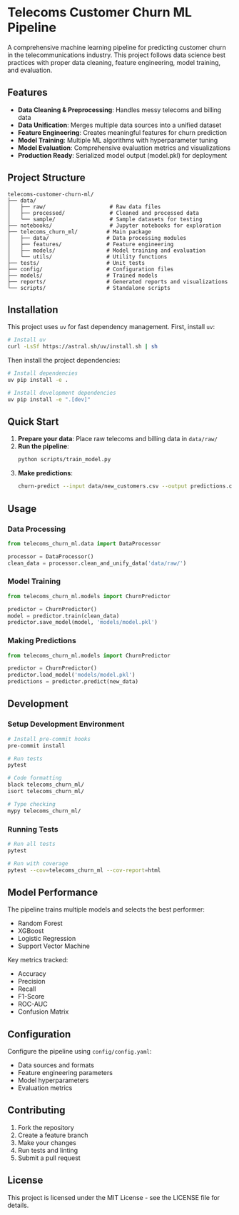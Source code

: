 # Telecoms Customer Churn ML Pipeline

A comprehensive machine learning pipeline for predicting customer churn in the telecommunications industry. This project follows data science best practices with proper data cleaning, feature engineering, model training, and evaluation.

## Features

- **Data Cleaning & Preprocessing**: Handles messy telecoms and billing data
- **Data Unification**: Merges multiple data sources into a unified dataset
- **Feature Engineering**: Creates meaningful features for churn prediction
- **Model Training**: Multiple ML algorithms with hyperparameter tuning
- **Model Evaluation**: Comprehensive evaluation metrics and visualizations
- **Production Ready**: Serialized model output (model.pkl) for deployment

## Project Structure

```
telecoms-customer-churn-ml/
├── data/
│   ├── raw/                    # Raw data files
│   ├── processed/              # Cleaned and processed data
│   └── sample/                 # Sample datasets for testing
├── notebooks/                  # Jupyter notebooks for exploration
├── telecoms_churn_ml/         # Main package
│   ├── data/                  # Data processing modules
│   ├── features/              # Feature engineering
│   ├── models/                # Model training and evaluation
│   └── utils/                 # Utility functions
├── tests/                     # Unit tests
├── config/                    # Configuration files
├── models/                    # Trained models
├── reports/                   # Generated reports and visualizations
└── scripts/                   # Standalone scripts
```

## Installation

This project uses `uv` for fast dependency management. First, install `uv`:

```bash
# Install uv
curl -LsSf https://astral.sh/uv/install.sh | sh
```

Then install the project dependencies:

```bash
# Install dependencies
uv pip install -e .

# Install development dependencies
uv pip install -e ".[dev]"
```

## Quick Start

1. **Prepare your data**: Place raw telecoms and billing data in `data/raw/`
2. **Run the pipeline**:
   ```bash
   python scripts/train_model.py
   ```
3. **Make predictions**:
   ```bash
   churn-predict --input data/new_customers.csv --output predictions.csv
   ```

## Usage

### Data Processing
```python
from telecoms_churn_ml.data import DataProcessor

processor = DataProcessor()
clean_data = processor.clean_and_unify_data('data/raw/')
```

### Model Training
```python
from telecoms_churn_ml.models import ChurnPredictor

predictor = ChurnPredictor()
model = predictor.train(clean_data)
predictor.save_model(model, 'models/model.pkl')
```

### Making Predictions
```python
from telecoms_churn_ml.models import ChurnPredictor

predictor = ChurnPredictor()
predictor.load_model('models/model.pkl')
predictions = predictor.predict(new_data)
```

## Development

### Setup Development Environment
```bash
# Install pre-commit hooks
pre-commit install

# Run tests
pytest

# Code formatting
black telecoms_churn_ml/
isort telecoms_churn_ml/

# Type checking
mypy telecoms_churn_ml/
```

### Running Tests
```bash
# Run all tests
pytest

# Run with coverage
pytest --cov=telecoms_churn_ml --cov-report=html
```

## Model Performance

The pipeline trains multiple models and selects the best performer:
- Random Forest
- XGBoost
- Logistic Regression
- Support Vector Machine

Key metrics tracked:
- Accuracy
- Precision
- Recall
- F1-Score
- ROC-AUC
- Confusion Matrix

## Configuration

Configure the pipeline using `config/config.yaml`:
- Data sources and formats
- Feature engineering parameters
- Model hyperparameters
- Evaluation metrics

## Contributing

1. Fork the repository
2. Create a feature branch
3. Make your changes
4. Run tests and linting
5. Submit a pull request

## License

This project is licensed under the MIT License - see the LICENSE file for details.
